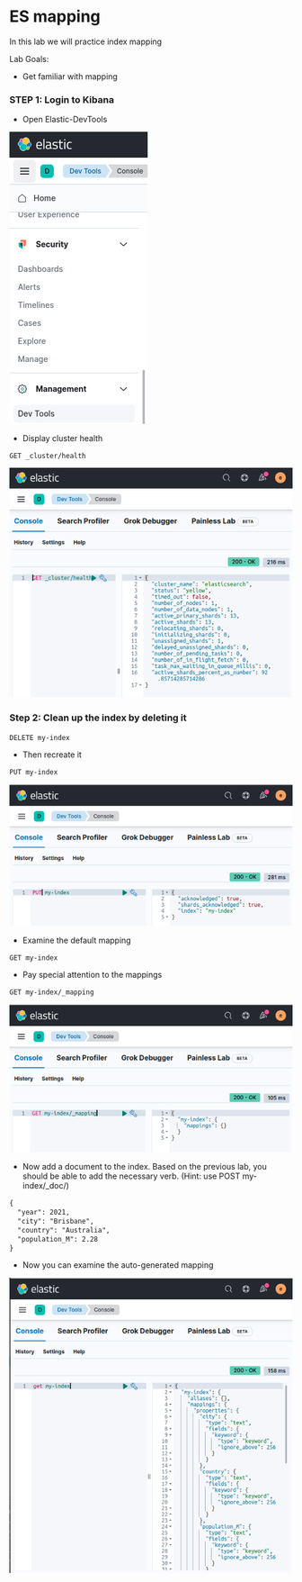 # ES mapping

In this lab we will practice index mapping


Lab Goals:

* Get familiar with mapping

### STEP 1: Login to Kibana

* Open Elastic-DevTools

![](../images/05.png)

* Display cluster health

```shell
GET _cluster/health
```
![](../images/07.png)

### Step 2: Clean up the index by deleting it

```text
DELETE my-index
```

* Then recreate it

```text
PUT my-index
```

![](../images/13.png)

* Examine the default mapping

```text
GET my-index
```

* Pay special attention to the mappings

```text
GET my-index/_mapping
```
![](../images/14.png)

* Now add a document to the index. Based on the previous lab, you should be able to add the necessary verb. (Hint: use POST my-index/_doc/)

```text
{
  "year": 2021,
  "city": "Brisbane",
  "country": "Australia",
  "population_M": 2.28
}
```

* Now you can examine the auto-generated mapping

![](../images/15.png)